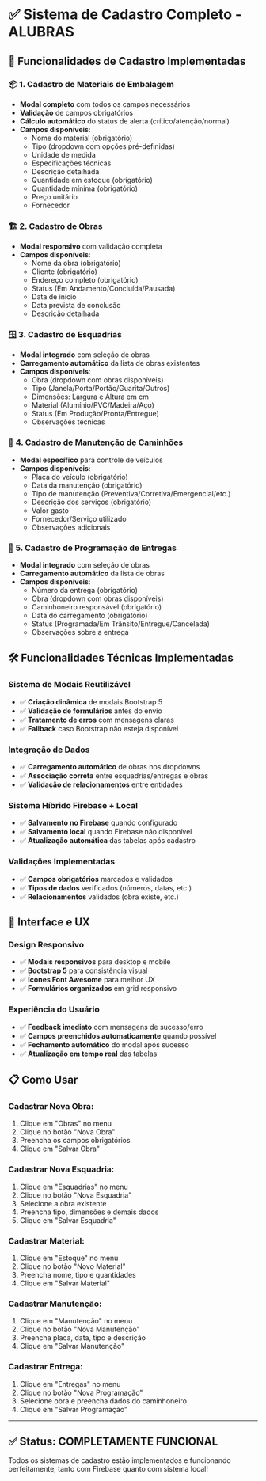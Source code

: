 # ✅ Sistema de Cadastro Completo - ALUBRAS

## 🎯 **Funcionalidades de Cadastro Implementadas**

### 📦 **1. Cadastro de Materiais de Embalagem**
- **Modal completo** com todos os campos necessários
- **Validação** de campos obrigatórios
- **Cálculo automático** do status de alerta (crítico/atenção/normal)
- **Campos disponíveis**:
  - Nome do material (obrigatório)
  - Tipo (dropdown com opções pré-definidas)
  - Unidade de medida
  - Especificações técnicas
  - Descrição detalhada
  - Quantidade em estoque (obrigatório)
  - Quantidade mínima (obrigatório)
  - Preço unitário
  - Fornecedor

### 🏗️ **2. Cadastro de Obras**
- **Modal responsivo** com validação completa
- **Campos disponíveis**:
  - Nome da obra (obrigatório)
  - Cliente (obrigatório)
  - Endereço completo (obrigatório)
  - Status (Em Andamento/Concluída/Pausada)
  - Data de início
  - Data prevista de conclusão
  - Descrição detalhada

### 🪟 **3. Cadastro de Esquadrias**
- **Modal integrado** com seleção de obras
- **Carregamento automático** da lista de obras existentes
- **Campos disponíveis**:
  - Obra (dropdown com obras disponíveis)
  - Tipo (Janela/Porta/Portão/Guarita/Outros)
  - Dimensões: Largura e Altura em cm
  - Material (Alumínio/PVC/Madeira/Aço)
  - Status (Em Produção/Pronta/Entregue)
  - Observações técnicas

### 🔧 **4. Cadastro de Manutenção de Caminhões**
- **Modal específico** para controle de veículos
- **Campos disponíveis**:
  - Placa do veículo (obrigatório)
  - Data da manutenção (obrigatório)
  - Tipo de manutenção (Preventiva/Corretiva/Emergencial/etc.)
  - Descrição dos serviços (obrigatório)
  - Valor gasto
  - Fornecedor/Serviço utilizado
  - Observações adicionais

### 🚚 **5. Cadastro de Programação de Entregas**
- **Modal integrado** com seleção de obras
- **Carregamento automático** da lista de obras
- **Campos disponíveis**:
  - Número da entrega (obrigatório)
  - Obra (dropdown com obras disponíveis)
  - Caminhoneiro responsável (obrigatório)
  - Data do carregamento (obrigatório)
  - Status (Programada/Em Trânsito/Entregue/Cancelada)
  - Observações sobre a entrega

## 🛠️ **Funcionalidades Técnicas Implementadas**

### **Sistema de Modais Reutilizável**
- ✅ **Criação dinâmica** de modais Bootstrap 5
- ✅ **Validação de formulários** antes do envio
- ✅ **Tratamento de erros** com mensagens claras
- ✅ **Fallback** caso Bootstrap não esteja disponível

### **Integração de Dados**
- ✅ **Carregamento automático** de obras nos dropdowns
- ✅ **Associação correta** entre esquadrias/entregas e obras
- ✅ **Validação de relacionamentos** entre entidades

### **Sistema Híbrido Firebase + Local**
- ✅ **Salvamento no Firebase** quando configurado
- ✅ **Salvamento local** quando Firebase não disponível
- ✅ **Atualização automática** das tabelas após cadastro

### **Validações Implementadas**
- ✅ **Campos obrigatórios** marcados e validados
- ✅ **Tipos de dados** verificados (números, datas, etc.)
- ✅ **Relacionamentos** validados (obra existe, etc.)

## 🎨 **Interface e UX**

### **Design Responsivo**
- ✅ **Modais responsivos** para desktop e mobile
- ✅ **Bootstrap 5** para consistência visual
- ✅ **Ícones Font Awesome** para melhor UX
- ✅ **Formulários organizados** em grid responsivo

### **Experiência do Usuário**
- ✅ **Feedback imediato** com mensagens de sucesso/erro
- ✅ **Campos preenchidos automaticamente** quando possível
- ✅ **Fechamento automático** do modal após sucesso
- ✅ **Atualização em tempo real** das tabelas

## 📋 **Como Usar**

### **Cadastrar Nova Obra:**
1. Clique em "Obras" no menu
2. Clique no botão "Nova Obra"
3. Preencha os campos obrigatórios
4. Clique em "Salvar Obra"

### **Cadastrar Nova Esquadria:**
1. Clique em "Esquadrias" no menu
2. Clique no botão "Nova Esquadria"
3. Selecione a obra existente
4. Preencha tipo, dimensões e demais dados
5. Clique em "Salvar Esquadria"

### **Cadastrar Material:**
1. Clique em "Estoque" no menu
2. Clique no botão "Novo Material"
3. Preencha nome, tipo e quantidades
4. Clique em "Salvar Material"

### **Cadastrar Manutenção:**
1. Clique em "Manutenção" no menu
2. Clique no botão "Nova Manutenção"
3. Preencha placa, data, tipo e descrição
4. Clique em "Salvar Manutenção"

### **Cadastrar Entrega:**
1. Clique em "Entregas" no menu
2. Clique no botão "Nova Programação"
3. Selecione obra e preencha dados do caminhoneiro
4. Clique em "Salvar Programação"

---

## ✅ **Status: COMPLETAMENTE FUNCIONAL**

Todos os sistemas de cadastro estão implementados e funcionando perfeitamente, tanto com Firebase quanto com sistema local!
